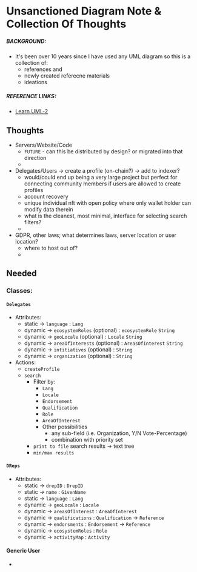 # Unsanctioned Diagram Note & Collection Of Thoughts
##### BACKGROUND:
- It's been over 10 years since I have used any UML diagram so this is a collection of:
  - references and
  - newly created referecne materials
  - ideations
##### REFERENCE LINKS:
- [Learn UML-2](https://github.com/imalitavakoli/learn-uml2)

## Thoughts
- Servers/Website/Code
  - `FUTURE` - can this be distributed by design? or migrated into that direction
  - 
- Delegates/Users -> create a profile (on-chain?) -> add to indexer?
  - would/could end up being a very large project but perfect for connecting community members if users are allowed to create profiles
  - account recovery
  - unique individual nft with open policy where only wallet holder can modify data therein
  - what is the cleanest, most minimal, interface for selecting search filters?
  - 
- GDPR, other laws; what determines laws, server location or user location?
  - where to host out of?
  - 

## Needed
### Classes:
#### `Delegates`

- Attributes:
  - static -> `language` : `Lang`
  - dynamic -> `ecosystemRoles` (optional) : `ecosystemRole` `String`
  - dynamic -> `geoLocale` (optional) : `Locale` `String`
  - dynamic -> `areaOfInterests` (optional) : `AreasOfInterest` `String`
  - dynamic -> `intitiatives` (optional) : `String` 
  - dynamic -> `organization` (optional) : `String`
- Actions:
  - `createProfile`
  - `search`
    - Filter by:
      - `Lang`
      - `Locale`
      - `Endorsement`
      - `Qualification`
      - `Role`
      - `AreaOfInterest`
      - Other possibilities
        - any sub-field (i.e. Organization, Y/N Vote-Percentage)
        - combination with priority set
    - `print to file` search results -> text tree
    - `min/max results`
       
#### `DReps`
- Attributes:
  - static -> `drepID` :  `DrepID`
  - static -> `name` : `GivenName`
  - static -> `language` : `Lang`
  - dynamic -> `geoLocale` : `Locale`
  - dynamic -> `areasOfInterest` : `AreaOfInterest`
  - dynamic -> `qualifications` : `Qualification` -> `Reference`
  - dynamic -> `endorsments` : `Endorsement` -> `Reference`
  - dynamic -> `ecosystemRoles` : `Role`
  - dynamic -> `activityMap` : `Activity`
#### Generic User



















-
